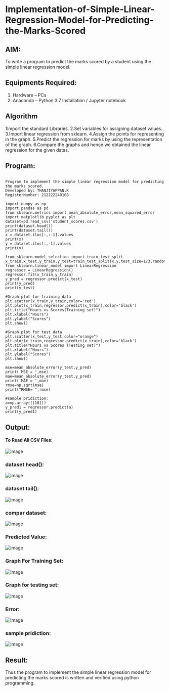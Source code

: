 # Implementation-of-Simple-Linear-Regression-Model-for-Predicting-the-Marks-Scored

## AIM:
To write a program to predict the marks scored by a student using the simple linear regression model.

## Equipments Required:
1. Hardware – PCs
2. Anaconda – Python 3.7 Installation / Jupyter notebook

## Algorithm
1Import the standard Libraries.
2.Set variables for assigning dataset values.
3.Import linear regression from sklearn.
4.Assign the points for representing in the graph.
5.Predict the regression for marks by using the representation of the graph.
6.Compare the graphs and hence we obtained the linear regression for the given datas.

## Program:
```

Program to implement the simple linear regression model for predicting the marks scored.
Developed by: THANJIYAPPAN.K
RegisterNumber: 212222240108

import numpy as np
import pandas as pd
from sklearn.metrics import mean_absolute_error,mean_squared_error
import matplotlib.pyplot as plt
dataset=pd.read_csv('student_scores.csv')
print(dataset.head())
print(dataset.tail())
x = dataset.iloc[:,:-1].values
print(x)
y = dataset.iloc[:,-1].values
print(y)
```
```
from sklearn.model_selection import train_test_split
x_train,x_test,y_train,y_test=train_test_split(x,y,test_size=1/3,random_state=0)
from sklearn.linear_model import LinearRegression
regressor = LinearRegression()
regressor.fit(x_train,y_train)
y_pred = regressor.predict(x_test)
print(y_pred)
print(y_test)
```
```
#Graph plot for training data
plt.scatter(x_train,y_train,color='red')
plt.plot(x_train,regressor.predict(x_train),color='black')
plt.title("Hours vs Scores(Training set)")
plt.xlabel("Hours")
plt.ylabel("Scores")
plt.show()
```
```
#Graph plot for test data
plt.scatter(x_test,y_test,color="orange")
plt.plot(x_train,regressor.predict(x_train),color='black')
plt.title("Hours vs Scores (Testing set)")
plt.xlabel("Hours")
plt.ylabel("Scores")
plt.show()
```
```
mse=mean_absolute_error(y_test,y_pred)
print('MSE = ',mse)
mae=mean_absolute_error(y_test,y_pred)
print('MAE = ',mae)
rmse=np.sqrt(mse)
print("RMSE= ",rmse)

```
```
#sample pridiction:
a=np.array([[10]])
y_pred1 = regressor.predict(a)
print(y_pred1)
```
## Output:
#### To Read All CSV Files:
![image](https://github.com/22009011/Implementation-of-Simple-Linear-Regression-Model-for-Predicting-the-Marks-Scored/assets/118343461/85a87b84-a95b-427d-b9fc-98bf9be8f3ee)

### dataset head():
![image](https://github.com/22009011/Implementation-of-Simple-Linear-Regression-Model-for-Predicting-the-Marks-Scored/assets/118343461/2ff58d1e-9072-4a14-8a65-c989e69cc7ab)
### dataset tail():
![image](https://github.com/22009011/Implementation-of-Simple-Linear-Regression-Model-for-Predicting-the-Marks-Scored/assets/118343461/e57ce56b-0805-406b-8d36-02bad5bfebad)
### compar dataset:
![image](https://github.com/22009011/Implementation-of-Simple-Linear-Regression-Model-for-Predicting-the-Marks-Scored/assets/118343461/caad3d59-9463-4f05-b6bd-8a6568a035a4)
### Predicted Value:
![image](https://github.com/22009011/Implementation-of-Simple-Linear-Regression-Model-for-Predicting-the-Marks-Scored/assets/118343461/1108d03c-96ca-491f-a59c-0fcef405db68)
### Graph For Training Set:
![image](https://github.com/22009011/Implementation-of-Simple-Linear-Regression-Model-for-Predicting-the-Marks-Scored/assets/118343461/2bc3f3bb-b9e4-4c29-9c82-8b701a5f65c0)
### Graph for testing set:
![image](https://github.com/22009011/Implementation-of-Simple-Linear-Regression-Model-for-Predicting-the-Marks-Scored/assets/118343461/4cee7d02-79ab-4984-b977-010abd3f60da)
### Error:
![image](https://github.com/22009011/Implementation-of-Simple-Linear-Regression-Model-for-Predicting-the-Marks-Scored/assets/118343461/07e91290-269e-4d81-9978-ccdc35e5d434)
### sample pridiction:
![image](https://github.com/22009011/Implementation-of-Simple-Linear-Regression-Model-for-Predicting-the-Marks-Scored/assets/118343461/d43da83e-b8be-4e6a-b94f-170b4c4c0413)


## Result:
Thus the program to implement the simple linear regression model for predicting the marks scored is written and verified using python programming.
